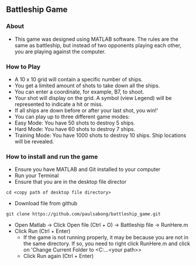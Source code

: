 ## Battleship Game 
### About
* This game was designed using MATLAB software. The rules are the same as battleship, but instead of two opponents playing each other, you are playing against the computer.
  
### How to Play 
* A 10 x 10 grid will contain a specific number of ships.
* You get a limited amount of shots to take down all the ships.
* You can enter a coordinate, for example, B7, to shoot.
* Your shot will display on the grid. A symbol (view Legend) will be represented to indicate a hit or miss.
* If all ships are down before or after your last shot, you win!'
* You can play up to three different game modes:
* Easy Mode: You have 50 shots to destroy 5 ships.
* Hard Mode: You have 60 shots to destroy 7 ships.
* Training Mode: You have 1000 shots to destroy 10 ships. Ship locations will be revealed.
  
### How to install and run the game
* Ensure you have MATLAB and Git installed to your computer
* Run your Terminal
* Ensure that you are in the desktop file director
```
cd <copy path of desktop file directory>
```
* Download file from github
```
git clone https://github.com/paulsabong/battleship_game.git
```
* Open Matlab -> Click Open file (Ctrl + O) -> Battleship file -> RunHere.m
* Click Run (Ctrl + Enter)
  * If the game is not running properly, it may be because you are not in the same directory. If so, you need to right click RunHere.m and click on 'Change Current Folder to <C:\...\<your path>>
  * Click Run again (Ctrl + Enter)
  
